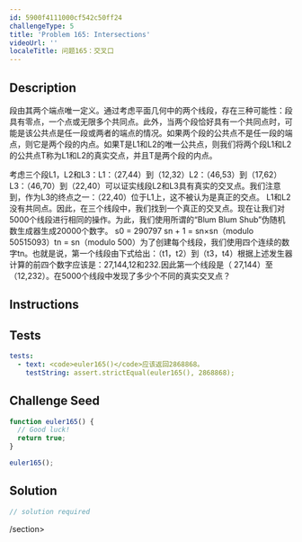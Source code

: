 ```yaml
---
id: 5900f4111000cf542c50ff24
challengeType: 5
title: 'Problem 165: Intersections'
videoUrl: ''
localeTitle: 问题165：交叉口
---
```


## Description
<section id="description">段由其两个端点唯一定义。通过考虑平面几何中的两个线段，存在三种可能性：段具有零点，一个点或无限多个共同点。此外，当两个段恰好具有一个共同点时，可能是该公共点是任一段或两者的端点的情况。如果两个段的公共点不是任一段的端点，则它是两个段的内点。如果T是L1和L2的唯一公共点，则我们将两个段L1和L2的公共点T称为L1和L2的真实交点，并且T是两个段的内点。 <p>考虑三个段L1，L2和L3：L1：（27,44）到（12,32）L2：（46,53）到（17,62）L3：（46,70）到（22,40）可以证实线段L2和L3具有真实的交叉点。我们注意到，作为L3的终点之一：（22,40）位于L1上，这不被认为是真正的交点。 L1和L2没有共同点。因此，在三个线段中，我们找到一个真正的交叉点。现在让我们对5000个线段进行相同的操作。为此，我们使用所谓的“Blum Blum Shub”伪随机数生成器生成20000个数字。 s0 = 290797 sn + 1 = sn×sn（modulo 50515093）tn = sn（modulo 500）为了创建每个线段，我们使用四个连续的数字tn。也就是说，第一个线段由下式给出：（t1，t2）到（t3，t4）根据上述发生器计算的前四个数字应该是：27,144,12和232.因此第一个线段是（ 27,144）至（12,232）。在5000个线段中发现了多少个不同的真实交叉点？ </p></section>

## Instructions
<section id="instructions">
</section>

## Tests
<section id='tests'>

```yml
tests:
  - text: <code>euler165()</code>应该返回2868868。
    testString: assert.strictEqual(euler165(), 2868868);

```

</section>

## Challenge Seed
<section id='challengeSeed'>

<div id='js-seed'>

```js
function euler165() {
  // Good luck!
  return true;
}

euler165();

```

</div>



</section>

## Solution
<section id='solution'>

```js
// solution required
```

/section>
